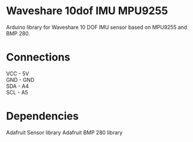 # Waveshare 10dof IMU MPU9255

Arduino library for Waveshare 10 DOF IMU sensor based on MPU9255 and BMP 280.

# Connections

VCC -  5V  
GND - GND  
SDA -  A4  
SCL -  A5  

# Dependencies

Adafruit Sensor library
Adafruit BMP 280 library
